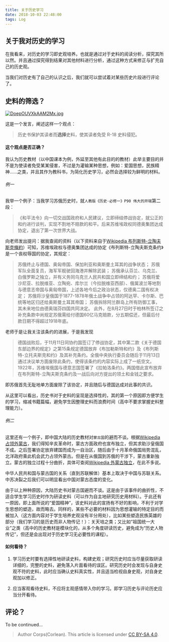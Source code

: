 ```yaml
---
title: 关于历史学习
date: 2018-10-03 22:48:00
tags: Log
---
```


## 关于我对历史的学习

在我看来，对历史的学习即史观培养。也就是通过对于史料的阅读分析，探究其所以然。并且通过探究得到结果对其他材料进行分析，通过这种方式来修正与扩充自己的历史观。

当我们对历史有了自己的认识之后，我们就可以尝试着对某些历史片段进行评论了。


## 史料的筛选？

[![DoepOUVXkAAM2Mx.jpg](https://i.loli.net/2018/10/03/5bb4dc9bcefb4.jpg)](https://twitter.com/fatuglyotaku/status/1046991510665867264?s=20)

这是一个发言，阐述这样一个观点：

> 历史书保护其读者而**选择**史料，使其读者免受 R-18 史料侵犯。

#### 这个观点是否正确？

我认为历史教材（以中国课本为例，外延至其他有此目的的教材）此举主要目的并不是为使读者免受某某侵害，不过是为灌输某种思想，例如：爱国思想，民族精神……之类，并且其作为教科书，为简化历史学习，必然会选择较为鲜明的材料。

###### 例一

我举一个例子：当我学习苏俄历史时，就`人教版《历史·必修一》P90 伟大的开端`第二段：

> 《和平法令》向一切交战国政府和人民建议，立即缔结停战协定，就公正的和约进行谈判，实现不割地不赔款的和平。后来苏维埃政权同德奥集团达成协定，退出了第一次世界大战。

向老师发出提问：据我查阅的资料（以下资料来自于[Wikipedia 布列斯特-立陶夫斯克條約](https://zh.wikipedia.org/wiki/%E5%B8%83%E5%88%97%E6%96%AF%E7%89%B9-%E7%AB%8B%E9%99%B6%E5%A4%AB%E6%96%AF%E5%85%8B%E6%A2%9D%E7%B4%84)）可知，苏维埃政权与德奥集团达成的协定《布列斯特-立陶夫斯克条约》是一个丧权辱国的协定，其规定：

> 苏俄终止与德国、奥匈帝国、保加利亚和奥斯曼土耳其的战争状态；
> 苏俄军队全面复员，海军军舰驶回海港并解除武装；
> 苏俄承认芬兰、乌克兰、白俄罗斯之独立，并有义务同乌克兰人民共和国立即缔结和约；
> 苏俄将爱沙尼亚、拉脱维亚、立陶宛、库尔兰（今拉脱维亚西部）、俄属波兰等地割与德意志帝国与奥匈帝国，上述各地今后之政治状态，仅德奥二国有权决定；
> 苏俄将沙皇俄国于1877-1878年俄土战争中占领的阿达罕、卡尔斯、巴统等地区归还给奥斯曼土耳其帝国；
> 苏俄拆除阿兰群岛上所有防御工事，其未来地位由德奥瑞芬四国共同决定。
> 此外，在8月27日时于柏林所签订之补充条款中尚规定苏俄需给付德国60亿马克赔款，分五期偿还，但最后付款日期不得超过1918年底。

老师于是让我关注该条约的进展，于是我发现

> 德国战败后，于11月11日同协约国签订了停战协定，其中第二款《关于德国东部边界的规定》之第15条规定德国放弃《布加勒斯特和约》及《布列斯特-立托夫斯克和约》及其补充条约。全俄中央执行委员会随后于11月13日通过决议单方面废除此条约，使得该条约的内容实际上成了一纸空文。
> 1922年，苏维埃俄国与德意志国签署了《拉帕洛条约》。两国借此宣布放弃在布列斯特-立陶夫斯克条约及一战后向对方提出的领土和金钱之要求。

即苏俄首先无耻地单方面废除了该协定，并且随后与德国达成对此事的共识。

从这里可以看出，历史书对于史料的呈现是选择性的，其的第一个原因即方便学生的学习，缩减书籍篇幅，避免学生因整理史料而浪费时间（高中不要求掌握史料整理能力）。

###### 例二

这里还有一个例子，即中国大陆的历史教材对`蒙古国`的避而不谈。根据[Wikipedia 占领外蒙古](https://zh.wikipedia.org/wiki/%E5%8D%A0%E9%A0%98%E5%A4%96%E8%92%99%E5%8F%A4)，我们得知辛亥革命时，蒙古方面政府也宣布独立，但其求助沙皇俄国不成。之后签署协定放弃建国而成为一自治区，随后由于十月革命俄国局势混乱，北洋政府乘此机会武力占领外蒙古。但是在从俄国到苏俄的干涉下，蒙古重新独立。蒙古的独立过程十分曲折，具体可查阅[Wikipedia 外蒙古独立](https://zh.wikipedia.org/wiki/%E5%A4%96%E8%92%99%E5%8F%A4%E7%8B%AC%E7%AB%8B)，在此不多说。

中华人民共和国与蒙古国的关系（直到苏联解体）基本上取决于中国与苏联关系。中苏决裂之后我们可以明显看出中国对蒙古态度的变化。

由于以上种种原因，大陆历史书对蒙古国避而不谈。这是由于该事件的曲折性，不适合学生学习历史时作为研读史料（可以作为自主地研究历史用材料）。于此还有一原因，即上面所说的“爱国精神”，该史料对此的宣扬有不好的影响，不利于对学生思想的塑造，故而略去。同样的，某些不必要的材料因为思想灌输的特定目的而被加入（这方面内容对于学生培养史观没有半分用处），比如某些塑造民族英雄的部分（我们学习的是历史而非人物传记！）：关天培之类；又比如“祖国统一大业”之类（高中的历史教材是模块化的，从多个角度研读历史，避免成为“历史人物传记”，但还是会出现对于历史学习无必要性的课程）。

#### 如何看待？

1. 学习历史时要有选择性地研读史料，构建史观；研究历史时应当尽量获取研读详细的，完整的史料，避免落入片面看待的误区。研究历史时会发现与自身史观不符的史料，此时应当确认史料真实性，并且适当检视自身史观，对自身史观加以修正。

2. 应当客观看待史料，不应将主观感情带入你的学习。即学习历史与评论历史应当分开看待。


## 评论？

To be continued...

> Author Corps(Corlean).
> This article is licensed under [CC BY-SA 4.0](https://creativecommons.org/licenses/by-sa/4.0/deed.zh).